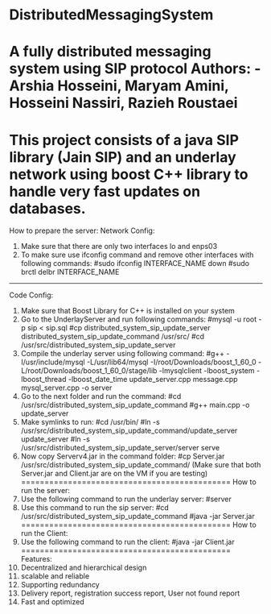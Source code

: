 # DistributedMessagingSystem
A fully distributed messaging system using SIP protocol
Authors:
-Arshia Hosseini, Maryam Amini, Hosseini Nassiri, Razieh Roustaei
=============================================
This project consists of a java SIP library (Jain SIP) and an underlay network using boost C++ library to handle very fast updates on databases.
=============================================
How to prepare the server:
Network Config:
1. Make sure that there are only two interfaces lo and enps03
2. To make sure use ifconfig command and remove other interfaces with following commands:
#sudo ifconfig INTERFACE_NAME down
#sudo brctl delbr INTERFACE_NAME
*********************************
Code Config:
1. Make sure that Boost Library for C++ is installed on your system
2. Go to the UnderlayServer and run following commands: 
#mysql -u root -p sip < sip.sql
#cp distributed_system_sip_update_server distributed_system_sip_update_command /usr/src/
#cd /usr/src/distributed_system_sip_update_server
3. Compile the underlay server using following command:
#g++ -I/usr/include/mysql -L/usr/lib64/mysql -I/root/Downloads/boost_1_60_0 -L/root/Downloads/boost_1_60_0/stage/lib -lmysqlclient -lboost_system -lboost_thread -lboost_date_time update_server.cpp message.cpp mysql_server.cpp -o server
4. Go to the next folder and run the command:
#cd /usr/src/distributed_system_sip_update_command
#g++ main.cpp -o update_server
5. Make symlinks to run:
#cd /usr/bin/
#ln -s /usr/src/distributed_system_sip_update_command/update_server update_server
#ln -s /usr/src/distributed_system_sip_update_server/server serve
6. Now copy Serverv4.jar in the command folder:
#cp Server.jar /usr/src/distributed_system_sip_update_command/
(Make sure that both Server.jar and Client.jar are on the VM if you are testing)
=============================================
How to run the server:
1. Use the following command to run the underlay server:
#server
2. Use this command to run the sip server:
#cd /usr/src/distributed_system_sip_update_command
#java -jar Server.jar
=============================================
How to run the Client:
1. Use the following command to run the client:
#java -jar Client.jar
=============================================
Features:
1. Decentralized and hierarchical design 
2. scalable and reliable
3. Supporting redundancy
4. Delivery report, registration success report, User not found report
5. Fast and optimized 

